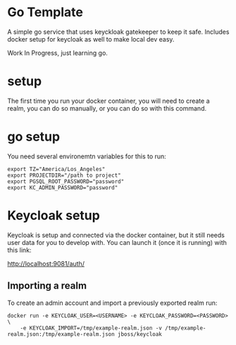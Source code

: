 # Go Template

A simple go service that uses keyckloak gatekeeper to keep it safe.  Includes docker setup for keycloak as well to make local dev easy.

Work In Progress, just learning go.

# setup

The first time you run your docker container, you will need to create a realm, you can do so manually,
or you can do so with this command.



# go setup

You need several environemtn variables for this to run:

```
export TZ="America/Los_Angeles"
export PROJECTDIR="/path to project"
export PGSQL_ROOT_PASSWORD="password"
export KC_ADMIN_PASSWORD="password"

```

# Keycloak setup

Keycloak is setup and connected via the docker container, but it still needs user data
for you to develop with.  You can launch it (once it is running) with this link:

[http://localhost:9081/auth/](http://localhost:9081/auth/)

## Importing a realm
To create an admin account and import a previously exported realm run:

```
docker run -e KEYCLOAK_USER=<USERNAME> -e KEYCLOAK_PASSWORD=<PASSWORD> \
    -e KEYCLOAK_IMPORT=/tmp/example-realm.json -v /tmp/example-realm.json:/tmp/example-realm.json jboss/keycloak
```

